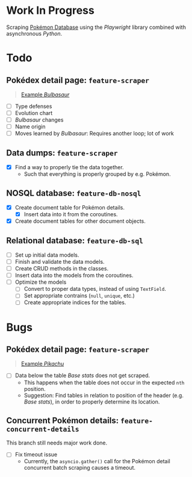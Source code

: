 # Work In Progress

Scraping [Pokémon Database](https://pokemondb.net/) using the *Playwright* library combined with asynchronous *Python*.

# Todo

## Pokédex detail page: `feature-scraper`

> [Example *Bulbasaur*](https://pokemondb.net/pokedex/bulbasaur)

- [ ] Type defenses
- [ ] Evolution chart
- [ ] *Bulbasaur* changes
- [ ] Name origin
- [ ] Moves learned by *Bulbasaur*: Requires another loop; lot of work

## Data dumps: `feature-scraper`

- [x] Find a way to properly tie the data together.
  - Such that everything is properly grouped by e.g. Pokémon.

## NOSQL database: `feature-db-nosql`

- [x] Create document table for Pokémon details.
  - [x] Insert data into it from the coroutines.
- [x] Create document tables for other document objects.

## Relational database: `feature-db-sql`

- [ ] Set up initial data models.
- [ ] Finish and validate the data models.
- [ ] Create CRUD methods in the classes.
- [ ] Insert data into the models from the coroutines.
- [ ] Optimize the models
  - [ ] Convert to proper data types, instead of using `TextField`.
  - [ ] Set appropriate contrains (`null`, `unique`, etc.)
  - [ ] Create appropriate indices for the tables.

# Bugs

## Pokédex detail page: `feature-scraper`

> [Example *Pikachu*](https://pokemondb.net/pokedex/pikachu)

- [ ] Data below the table *Base stats* does not get scraped.
  - This happens when the table does not occur in the expected `nth` position.
  - Suggestion: Find tables in relation to position of the header (e.g. *Base stats*), in order to properly determine its location.

## Concurrent Pokémon details: `feature-concurrent-details`

This branch still needs major work done.

- [ ] Fix timeout issue
  - Currently, the `asyncio.gather()` call for the Pokémon detail concurrent batch scraping causes a timeout.
